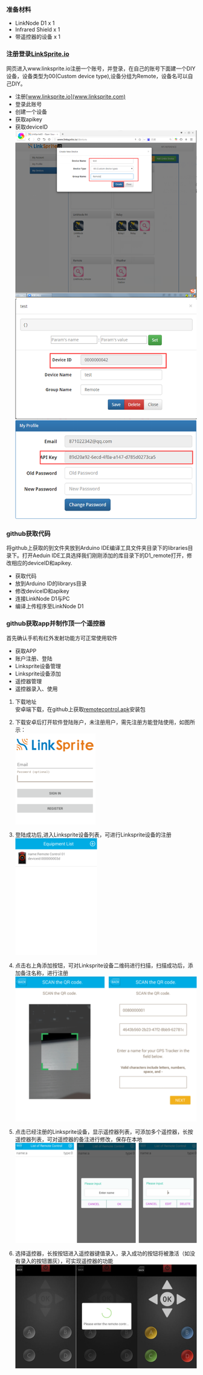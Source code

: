 ### 准备材料
* LinkNode D1 x 1   
* Infrared Shield x 1  
* 带遥控器的设备 x 1

### 注册登录[LinkSprite.io](www.linksprite.com)
网页进入www.linksprite.io注册一个账号，并登录，在自己的账号下面建一个DIY设备，设备类型为00(Custom device type),设备分组为Remote，设备名可以自己DIY。   
* 注册[www.linksprite.io](www.linksprite.com)
* 登录此账号  
* 创建一个设备
* 获取apikey
* 获取deviceID   
![注册LinkSprite设备](picture/1.png)  
![获取deviceID](picture/2.png)  
![获取apikey](picture/3.png)  
 
### github获取代码
将github上获取的到文件夹放到Arduino IDE编译工具文件夹目录下的libraries目录下。打开Aeduin IDE工具选择我们刚刚添加的库目录下的D1_remote打开，修改相应的deviceID和apikey.
* 获取代码
* 放到Arduino ID的librarys目录
* 修改deviceID和apikey
* 连接LinkNode D1与PC
* 编译上传程序至LinkNode D1

### github获取app并制作顶一个遥控器  
首先确认手机有红外发射功能方可正常使用软件
* 获取APP
* 账户注册、登陆
* Linksprite设备管理
* Linksprite设备添加
* 遥控器管理
* 遥控器录入、使用

1. 下载地址  
安卓端下载，在github上获取[remotecontrol.apk](www.linksprite.com)安装包  

2. 下载安卓后打开软件登陆账户，未注册用户，需先注册方能登陆使用，如图所示：  
![用户登陆](picture/5.png)  

3. 登陆成功后,进入Linksprite设备列表，可进行Linksprite设备的注册  
![Linksprite设备列表](picture/6.png)  

4. 点击右上角添加按钮，可对Linksprite设备二维码进行扫描，扫描成功后，添加备注名称，进行注册  
 ![Linksprite设备二维码扫描注册](picture/7.png)  

5. 点击已经注册的Linksprite设备，显示遥控器列表，可添加多个遥控器，长按遥控器列表，可对遥控器的备注进行修改，保存在本地  
![Linksprite设备遥控器管理](picture/8.png)

6. 选择遥控器，长按按钮进入遥控器键值录入，录入成功的按钮将被激活（如没有录入的按钮置灰），可实现遥控器的功能  
![遥控器录入、使用](picture/9.png)
